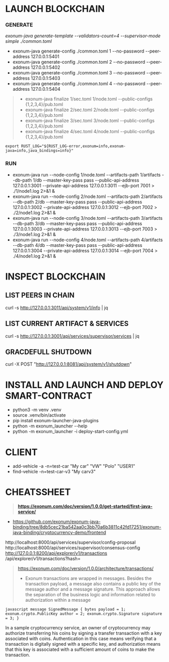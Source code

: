 # LAUNCH BLOCKCHAIN
### GENERATE
*exonum-java generate-template --validators-count=4 --supervisor-mode simple  ./common.toml*

- exonum-java generate-config ./common.toml 1 --no-password --peer-address 127.0.0.1:5401
- exonum-java generate-config ./common.toml 2 --no-password --peer-address 127.0.0.1:5402
- exonum-java generate-config ./common.toml 3 --no-password --peer-address 127.0.0.1:5403
- exonum-java generate-config ./common.toml 4 --no-password --peer-address 127.0.0.1:5404

> - exonum-java finalize 1/sec.toml 1/node.toml --public-configs {1,2,3,4}/pub.toml
> - exonum-java finalize 2/sec.toml 2/node.toml --public-configs {1,2,3,4}/pub.toml
> - exonum-java finalize 3/sec.toml 3/node.toml --public-configs {1,2,3,4}/pub.toml
> - exonum-java finalize 4/sec.toml 4/node.toml --public-configs {1,2,3,4}/pub.toml

`export RUST_LOG="${RUST_LOG-error,exonum=info,exonum-java=info,java_bindings=info}"`

### RUN
- exonum-java run --node-config 1/node.toml --artifacts-path 1/artifacts --db-path 1/db --master-key-pass pass --public-api-address 127.0.0.1:3001 --private-api-address 127.0.0.1:3011 --ejb-port 7001 > ./1/node1.log 2>&1 &
- exonum-java run --node-config 2/node.toml --artifacts-path 2/artifacts --db-path 2/db --master-key-pass pass --public-api-address 127.0.0.1:3002 --private-api-address 127.0.0.1:3012 --ejb-port 7002 > ./2/node1.log 2>&1 &
- exonum-java run --node-config 3/node.toml --artifacts-path 3/artifacts --db-path 3/db --master-key-pass pass --public-api-address 127.0.0.1:3003 --private-api-address 127.0.0.1:3013 --ejb-port 7003 > ./3/node1.log 2>&1 &
- exonum-java run --node-config 4/node.toml --artifacts-path 4/artifacts --db-path 4/db --master-key-pass pass --public-api-address 127.0.0.1:3004 --private-api-address 127.0.0.1:3014 --ejb-port 7004 > ./4/node1.log 2>&1 &

# INSPECT BLOCKCHAIN

## LIST PEERS IN CHAIN
curl -s http://127.0.0.1:3011/api/system/v1/info | jq

## LIST CURRENT ARTIFACT & SERVICES
curl -s http://127.0.0.1:3001/api/services/supervisor/services | jq

## GRACDEFULL SHUTDOWN
curl -X POST "http://127.0.0.1:8081/api/system/v1/shutdown"


# INSTALL AND LAUNCH AND DEPLOY SMART-CONTRACT

- python3 -m venv .venv
- source .venv/bin/activate
- pip install exonum-launcher-java-plugins
- python -m exonum_launcher --help
- python -m exonum_launcher -i deploy-start-config.yml

# CLIENT

- add-vehicle -a -n=test-car "My car" "VW" "Polo" "USER1"
- find-vehicle -n=test-car-v3 "My carv3"

# CHEATSSHEET

> **https://exonum.com/doc/version/1.0.0/get-started/first-java-service/**

- https://github.com/exonum/exonum-java-binding/tree/8db5cec21ba542aa0c3bb70a6b3811c42fd17251/exonum-java-binding/cryptocurrency-demo/frontend

http://localhost:8000/api/services/supervisor/config-proposal
http://localhost:8000/api/services/supervisor/consensus-config
http://127.0.0.1:8200/api/explorer/v1/transactions
/api/explorer/v1/transactions?hash=

> https://exonum.com/doc/version/1.0.0/architecture/transactions/
> - Exonum transactions are wrapped in messages. Besides the transaction payload, a message also contains a public key of the message author and a message signature.
This approach allows the separation of the business logic and information related to authorization within a message

`javascript
message SignedMessage {
  bytes payload = 1;
  exonum.crypto.PublicKey author = 2;
  exonum.crypto.Signature signature = 3;
}`

In a sample cryptocurrency service, an owner of cryptocurrency may authorize transferring his coins by signing a transfer transaction with a key associated with coins.
Authentication in this case means verifying that a transaction is digitally signed with a specific key, and authorization means that this key is associated with a sufficient amount of coins to make the transaction.


